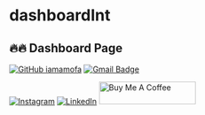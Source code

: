 # dashboardInt


## 🔥🔥 Dashboard Page 



[![GitHub iamamofa](https://img.shields.io/github/followers/iamamofa?label=follow&style=social)](https://github.com/iamamofa?tab=repositories)
[![Gmail Badge](https://img.shields.io/badge/-joamofa@st.ug.edu.gh-c14438?style=flat-square&logo=Gmail&logoColor=white&link=mailto:joamofa@st.ug.edu.gh)](mailto:joamofa@st.ug.edu.gh)

[![Instagram](https://img.shields.io/badge/Instagram-%23E4405F.svg?style=for-the-badge&logo=Instagram&logoColor=white)](https://www.instagram.com/i_am_amofa/?hl=en)
[![LinkedIn](https://img.shields.io/badge/linkedin-%230077B5.svg?style=for-the-badge&logo=linkedin&logoColor=white)](https://www.linkedin.com/in/justice-ohene-amofa-349b44173/?originalSubdomain=gh)
<a href="https://www.buymeacoffee.com/iamamofa" target="_blank"><img src="https://cdn.buymeacoffee.com/buttons/default-orange.png" alt="Buy Me A Coffee" height="41" width="174"></a>
